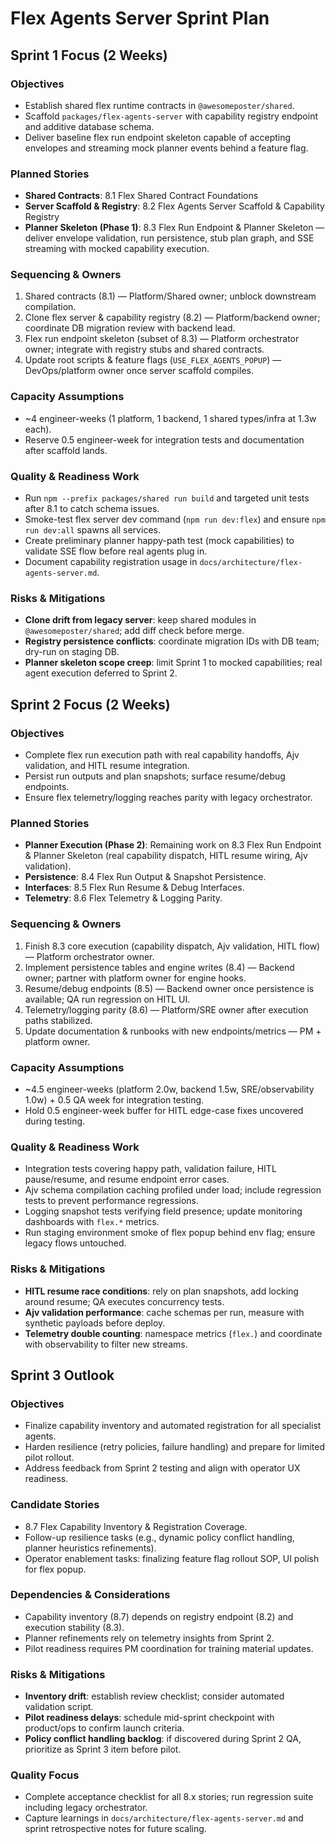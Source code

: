 # Flex Agents Server Sprint Plan

## Sprint 1 Focus (2 Weeks)

### Objectives
- Establish shared flex runtime contracts in `@awesomeposter/shared`.
- Scaffold `packages/flex-agents-server` with capability registry endpoint and additive database schema.
- Deliver baseline flex run endpoint skeleton capable of accepting envelopes and streaming mock planner events behind a feature flag.

### Planned Stories
- **Shared Contracts**: 8.1 Flex Shared Contract Foundations
- **Server Scaffold & Registry**: 8.2 Flex Agents Server Scaffold & Capability Registry
- **Planner Skeleton (Phase 1)**: 8.3 Flex Run Endpoint & Planner Skeleton — deliver envelope validation, run persistence, stub plan graph, and SSE streaming with mocked capability execution.

### Sequencing & Owners
1. Shared contracts (8.1) — Platform/Shared owner; unblock downstream compilation.
2. Clone flex server & capability registry (8.2) — Platform/backend owner; coordinate DB migration review with backend lead.
3. Flex run endpoint skeleton (subset of 8.3) — Platform orchestrator owner; integrate with registry stubs and shared contracts.
4. Update root scripts & feature flags (`USE_FLEX_AGENTS_POPUP`) — DevOps/platform owner once server scaffold compiles.

### Capacity Assumptions
- ~4 engineer-weeks (1 platform, 1 backend, 1 shared types/infra at 1.3w each).
- Reserve 0.5 engineer-week for integration tests and documentation after scaffold lands.

### Quality & Readiness Work
- Run `npm --prefix packages/shared run build` and targeted unit tests after 8.1 to catch schema issues.
- Smoke-test flex server dev command (`npm run dev:flex`) and ensure `npm run dev:all` spawns all services.
- Create preliminary planner happy-path test (mock capabilities) to validate SSE flow before real agents plug in.
- Document capability registration usage in `docs/architecture/flex-agents-server.md`.

### Risks & Mitigations
- **Clone drift from legacy server**: keep shared modules in `@awesomeposter/shared`; add diff check before merge.
- **Registry persistence conflicts**: coordinate migration IDs with DB team; dry-run on staging DB.
- **Planner skeleton scope creep**: limit Sprint 1 to mocked capabilities; real agent execution deferred to Sprint 2.

## Sprint 2 Focus (2 Weeks)

### Objectives
- Complete flex run execution path with real capability handoffs, Ajv validation, and HITL resume integration.
- Persist run outputs and plan snapshots; surface resume/debug endpoints.
- Ensure flex telemetry/logging reaches parity with legacy orchestrator.

### Planned Stories
- **Planner Execution (Phase 2)**: Remaining work on 8.3 Flex Run Endpoint & Planner Skeleton (real capability dispatch, HITL resume wiring, Ajv validation).
- **Persistence**: 8.4 Flex Run Output & Snapshot Persistence.
- **Interfaces**: 8.5 Flex Run Resume & Debug Interfaces.
- **Telemetry**: 8.6 Flex Telemetry & Logging Parity.

### Sequencing & Owners
1. Finish 8.3 core execution (capability dispatch, Ajv validation, HITL flow) — Platform orchestrator owner.
2. Implement persistence tables and engine writes (8.4) — Backend owner; partner with platform owner for engine hooks.
3. Resume/debug endpoints (8.5) — Backend owner once persistence is available; QA run regression on HITL UI.
4. Telemetry/logging parity (8.6) — Platform/SRE owner after execution paths stabilized.
5. Update documentation & runbooks with new endpoints/metrics — PM + platform owner.

### Capacity Assumptions
- ~4.5 engineer-weeks (platform 2.0w, backend 1.5w, SRE/observability 1.0w) + 0.5 QA week for integration testing.
- Hold 0.5 engineer-week buffer for HITL edge-case fixes uncovered during testing.

### Quality & Readiness Work
- Integration tests covering happy path, validation failure, HITL pause/resume, and resume endpoint error cases.
- Ajv schema compilation caching profiled under load; include regression tests to prevent performance regressions.
- Logging snapshot tests verifying field presence; update monitoring dashboards with `flex.*` metrics.
- Run staging environment smoke of flex popup behind env flag; ensure legacy flows untouched.

### Risks & Mitigations
- **HITL resume race conditions**: rely on plan snapshots, add locking around resume; QA executes concurrency tests.
- **Ajv validation performance**: cache schemas per run, measure with synthetic payloads before deploy.
- **Telemetry double counting**: namespace metrics (`flex.`) and coordinate with observability to filter new streams.

## Sprint 3 Outlook

### Objectives
- Finalize capability inventory and automated registration for all specialist agents.
- Harden resilience (retry policies, failure handling) and prepare for limited pilot rollout.
- Address feedback from Sprint 2 testing and align with operator UX readiness.

### Candidate Stories
- 8.7 Flex Capability Inventory & Registration Coverage.
- Follow-up resilience tasks (e.g., dynamic policy conflict handling, planner heuristics refinements).
- Operator enablement tasks: finalizing feature flag rollout SOP, UI polish for flex popup.

### Dependencies & Considerations
- Capability inventory (8.7) depends on registry endpoint (8.2) and execution stability (8.3).
- Planner refinements rely on telemetry insights from Sprint 2.
- Pilot readiness requires PM coordination for training material updates.

### Risks & Mitigations
- **Inventory drift**: establish review checklist; consider automated validation script.
- **Pilot readiness delays**: schedule mid-sprint checkpoint with product/ops to confirm launch criteria.
- **Policy conflict handling backlog**: if discovered during Sprint 2 QA, prioritize as Sprint 3 item before pilot.

### Quality Focus
- Complete acceptance checklist for all 8.x stories; run regression suite including legacy orchestrator.
- Capture learnings in `docs/architecture/flex-agents-server.md` and sprint retrospective notes for future scaling.
